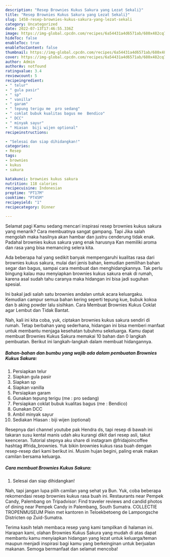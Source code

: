 ```yaml
---
description: "Resep Brownies Kukus Sakura yang Lezat Sekali}"
title: "Resep Brownies Kukus Sakura yang Lezat Sekali}"
slug: 1458-resep-brownies-kukus-sakura-yang-lezat-sekali
category: Uncategorized
date: 2022-07-13T17:46:55.336Z
image: https://img-global.cpcdn.com/recipes/6a54431a4d6571ab/680x482cq70/brownies-kukus-sakura-foto-resep-utama.jpg
hideToc: false
enableToc: true
enableTocContent: false
thumbnail: https://img-global.cpcdn.com/recipes/6a54431a4d6571ab/680x482cq70/brownies-kukus-sakura-foto-resep-utama.jpg
cover: https://img-global.cpcdn.com/recipes/6a54431a4d6571ab/680x482cq70/brownies-kukus-sakura-foto-resep-utama.jpg
author: Admin
authorAv: notfound
ratingvalue: 3.4
reviewcount: 5
recipeingredient:
- " telur"
- " gula pasir"
- " sp"
- " vanilla"
- " garam"
- " tepung terigu me  pro sedang"
- " coklat bubuk kualitas bagus me  Bendico"
- " DCC"
- " minyak sayur"
- " Hiasan  biji wijen optional"
recipeinstructions:

- "Selesai dan siap dihidangkan!"
categories:
- Resep
tags:
- brownies
- kukus
- sakura

katakunci: brownies kukus sakura 
nutrition: 118 calories
recipecuisine: Indonesian
preptime: "PT17M"
cooktime: "PT45M"
recipeyield: "1"
recipecategory: Dinner

---
```



Selamat pagi Kamu sedang mencari inspirasi resep brownies kukus sakura yang menarik? Cara membuatnya sangat gampang. Tapi Jika salah mengolah maka hasilnya akan hambar dan justru cenderung tidak enak. Padahal brownies kukus sakura yang enak harusnya Kan memiliki aroma dan rasa yang bisa memancing selera kita.


Ada beberapa hal yang sedikit banyak mempengaruhi kualitas rasa dari brownies kukus sakura, mulai dari jenis bahan, kemudian pemilihan bahan segar dan bagus, sampai cara membuat dan menghidangkannya. Tak perlu bingung kalau mau menyiapkan brownies kukus sakura enak di rumah, karena asal sudah tahu caranya maka hidangan ini bisa jadi suguhan spesial.

Ini bakal jadi salah satu brownies andalan untuk acara keluargaku. Kemudian campur semua bahan kering seperti tepung kue, bubuk kokoa dan b aking powder lalu sisihkan. Cara Membuat Brownies Kukus Coklat agar Lembut dan Tidak Bantat.


Nah, kali ini kita coba, yuk, ciptakan brownies kukus sakura sendiri di rumah. Tetap berbahan yang sederhana, hidangan ini bisa memberi manfaat untuk membantu menjaga kesehatan tubuhmu sekeluarga. Kamu dapat membuat Brownies Kukus Sakura memakai 10 bahan dan 0 langkah pembuatan. Berikut ini langkah-langkah dalam membuat hidangannya.

<!--inarticleads1-->

##### Bahan-bahan dan bumbu yang wajib ada dalam pembuatan Brownies Kukus Sakura:

1. Persiapkan  telur
1. Siapkan  gula pasir
1. Siapkan  sp
1. Siapkan  vanilla
1. Persiapkan  garam
1. Gunakan  tepung terigu (me : pro sedang)
1. Persiapkan  coklat bubuk kualitas bagus (me : Bendico)
1. Gunakan  DCC
1. Ambil  minyak sayur
1. Sediakan  Hiasan : biji wijen (optional)


Resepnya dari channel youtube pak Hendra ds, tapi resep di bawah ini takaran susu kental manis udah aku kurangi dikit dari resep asli, takut keenceran. Tutorial stepnya aku share di instagram @fridajoincoffee hashtag #frida_brownies. Yuk bikin brownies kukus rasa buah dengan resep-resep dari kami berikut ini. Musim hujan begini, paling enak makan camilan bersama keluarga. 

<!--inarticleads2-->

##### Cara membuat Brownies Kukus Sakura:


1. Selesai dan siap dihidangkan!

Nah, tapi jangan lupa pilih camilan yang sehat ya Bun. Yuk, coba beberapa rekomendasi resep brownies kukus rasa buah ini. Restaurants near Pempek Candy, Palembang on Tripadvisor: Find traveler reviews and candid photos of dining near Pempek Candy in Palembang, South Sumatra. COLLECTIE TROPENMUSEUM Plein met kantoren in Teloekbetoeng de Lampongsche Districten op Zuid-Sumatra. 

Terima kasih telah membaca resep yang kami tampilkan di halaman ini. Harapan kami, olahan Brownies Kukus Sakura yang mudah di atas dapat membantu kamu menyiapkan hidangan yang lezat untuk keluarga/teman maupun menjadi inspirasi bagi kamu yang berkeinginan untuk berjualan makanan. Semoga bermanfaat dan selamat mencoba!
